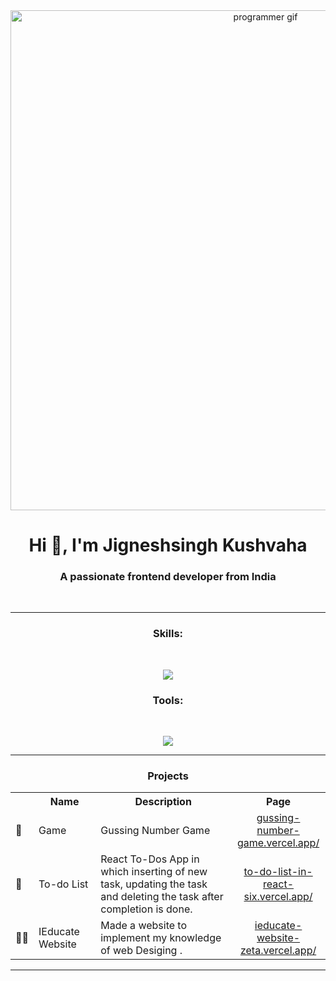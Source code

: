 <div align="center">
<img src="https://c.tenor.com/2nKSTDDekOgAAAAC/coding-kira.gif" alt="programmer gif" width="800"/>
</div>

<h1 align="center">Hi 👋, I'm Jigneshsingh Kushvaha</h1>
<h3 align="center">A passionate frontend developer from India</h3>
<br>
<hr>
<h3 align="center">Skills:</h3><br>
<p align="center">
    <img src="https://skillicons.dev/icons?i=html,css,bootstrap,js,php,mysql,mongodb,react,tailwind,python" />
</p>

<h3 align="center">Tools:</h3><br>
<p align="center">
    <img src="https://skillicons.dev/icons?i=postman,mysql,vercel,netlify,figma,firebase" />
</p>

<hr />
<h3 align="center">Projects</h3>  
  <table>
    <tr align="center">
      <th width="5%"></th>
      <th width="20%">Name</th>
      <th width="45%">Description</th>
      <th width=30%>Page</th>
    </tr>
    <!-- <tr>
      <td>🍴</td>
      <td>Swiggy Clone</td>
      <td>Swiggy clone using React, replicating the user interface and user experience of the online food ordering and delivery platform.</td>
      <td align="center"><a href="https://swiggy-clone-taupe-five.vercel.app/" target="_blank">swiggy-clone-taupe-five.vercel.app/</a></td>      
    </tr> -->
    <tr>
      <td>🎯</td>
      <td>Game</td>
      <td>Gussing Number Game</td>
      <td align="center"><a href="https://gussing-number-game.vercel.app/" target="_blank">gussing-number-game.vercel.app/</a></td>      
    </tr>
    <tr>
      <td>📝</td>
      <td>To-do List</td>
      <td>React To-Dos App in which inserting of new task, updating the task and deleting the task after completion is done.</td>
      <td align="center"><a href="https://to-do-list-in-react-six.vercel.app/" target="_blank">to-do-list-in-react-six.vercel.app/</a></td>      
    </tr>
    <tr>
      <td>🧑‍🎓</td>
      <td>IEducate Website</td>
      <td>Made a website to implement my knowledge of web Desiging .</td>
      <td align="center"><a href="https://ieducate-website-zeta.vercel.app/" target="_blank">ieducate-website-zeta.vercel.app/</a></td>      
    </tr>
  </table>

  ---
